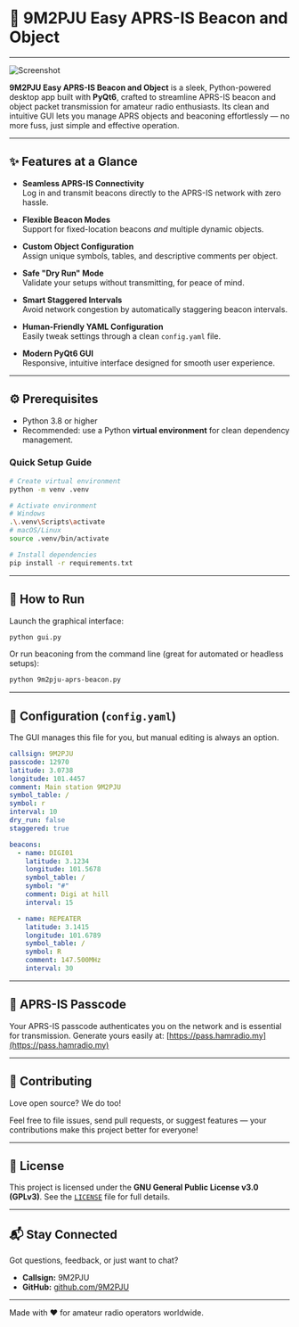 # 🚀 9M2PJU Easy APRS-IS Beacon and Object

---

![Screenshot](https://github.com/user-attachments/assets/59aa861c-8867-499f-8e91-cc7a18de4d91)

**9M2PJU Easy APRS-IS Beacon and Object** is a sleek, Python-powered desktop app built with **PyQt6**, crafted to streamline APRS-IS beacon and object packet transmission for amateur radio enthusiasts. Its clean and intuitive GUI lets you manage APRS objects and beaconing effortlessly — no more fuss, just simple and effective operation.

---

## ✨ Features at a Glance

- **Seamless APRS-IS Connectivity**  
  Log in and transmit beacons directly to the APRS-IS network with zero hassle.

- **Flexible Beacon Modes**  
  Support for fixed-location beacons *and* multiple dynamic objects.

- **Custom Object Configuration**  
  Assign unique symbols, tables, and descriptive comments per object.

- **Safe "Dry Run" Mode**  
  Validate your setups without transmitting, for peace of mind.

- **Smart Staggered Intervals**  
  Avoid network congestion by automatically staggering beacon intervals.

- **Human-Friendly YAML Configuration**  
  Easily tweak settings through a clean `config.yaml` file.

- **Modern PyQt6 GUI**  
  Responsive, intuitive interface designed for smooth user experience.

---

## ⚙️ Prerequisites

- Python 3.8 or higher  
- Recommended: use a Python **virtual environment** for clean dependency management.

### Quick Setup Guide

```bash
# Create virtual environment
python -m venv .venv

# Activate environment
# Windows
.\.venv\Scripts\activate
# macOS/Linux
source .venv/bin/activate

# Install dependencies
pip install -r requirements.txt
````

---

## 🚀 How to Run

Launch the graphical interface:

```bash
python gui.py
```

Or run beaconing from the command line (great for automated or headless setups):

```bash
python 9m2pju-aprs-beacon.py
```

---

## 📝 Configuration (`config.yaml`)

The GUI manages this file for you, but manual editing is always an option.

```yaml
callsign: 9M2PJU
passcode: 12970
latitude: 3.0738
longitude: 101.4457
comment: Main station 9M2PJU
symbol_table: /
symbol: r
interval: 10
dry_run: false
staggered: true

beacons:
  - name: DIGI01
    latitude: 3.1234
    longitude: 101.5678
    symbol_table: /
    symbol: "#"
    comment: Digi at hill
    interval: 15

  - name: REPEATER
    latitude: 3.1415
    longitude: 101.6789
    symbol_table: /
    symbol: R
    comment: 147.500MHz
    interval: 30
```

---

## 🔐 APRS-IS Passcode

Your APRS-IS passcode authenticates you on the network and is essential for transmission. Generate yours easily at:
[https://pass.hamradio.my](https://pass.hamradio.my)

---

## 🤝 Contributing

Love open source? We do too!

Feel free to file issues, send pull requests, or suggest features — your contributions make this project better for everyone!

---

## 📄 License

This project is licensed under the **GNU General Public License v3.0 (GPLv3)**.
See the [`LICENSE`](LICENSE) file for full details.

---

## 📬 Stay Connected

Got questions, feedback, or just want to chat?

* **Callsign:** 9M2PJU
* **GitHub:** [github.com/9M2PJU](https://github.com/9M2PJU)

---

Made with ❤️ for amateur radio operators worldwide.

